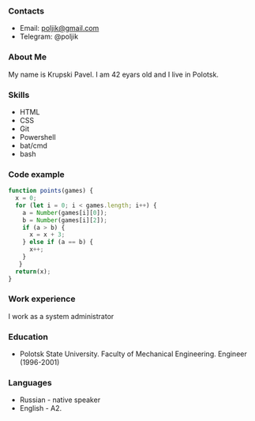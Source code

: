 ### Contacts
* Email: poljik@gmail.com
* Telegram: @poljik
### About Me
My name is Krupski Pavel. I am 42 eyars old and I live in Polotsk.
### Skills
* HTML
* CSS
* Git
* Powershell
* bat/cmd
* bash
### Code example
```js
function points(games) {
  x = 0;
  for (let i = 0; i < games.length; i++) {
    a = Number(games[i][0]);
    b = Number(games[i][2]);
    if (a > b) {
      x = x + 3;
    } else if (a == b) {
      x++;
    }
   }
  return(x);
}
```
### Work experience
I work as a system administrator
### Education
* Polotsk State University. Faculty of Mechanical Engineering. Engineer (1996-2001)
### Languages
* Russian - native speaker
* English - A2.